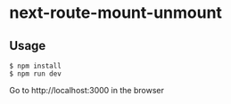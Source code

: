 # next-route-mount-unmount

## Usage

```
$ npm install
$ npm run dev
```

Go to http://localhost:3000 in the browser
